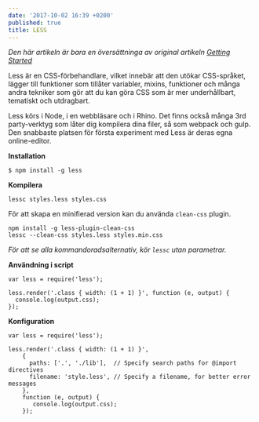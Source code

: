 ```yaml
---
date: '2017-10-02 16:39 +0200'
published: true
title: LESS
---
```

*Den här artikeln är bara en översättninga av original artikeln [Getting Started](http://lesscss.org/)*

Less är en CSS-förbehandlare, vilket innebär att den utökar CSS-språket, lägger till funktioner som tillåter variabler, mixins, funktioner och många andra tekniker som gör att du kan göra CSS som är mer underhållbart, tematiskt och utdragbart.

Less körs i Node, i en webbläsare och i Rhino. Det finns också många 3rd party-verktyg som låter dig kompilera dina filer, så som webpack och gulp. Den snabbaste platsen för första experiment med Less är deras egna online-editor.

**Installation**

```
$ npm install -g less
```

**Kompilera**

```
lessc styles.less styles.css
```

För att skapa en minifierad version kan du använda `clean-css` plugin. 
```
npm install -g less-plugin-clean-css
lessc --clean-css styles.less styles.min.css
```

*För att se alla kommandoradsalternativ, kör `lessc` utan parametrar.*

**Användning i script**

```
var less = require('less');

less.render('.class { width: (1 + 1) }', function (e, output) {
  console.log(output.css);
});
```

**Konfiguration**

```
var less = require('less');

less.render('.class { width: (1 + 1) }',
    {
      paths: ['.', './lib'],  // Specify search paths for @import directives
      filename: 'style.less', // Specify a filename, for better error messages
    },
    function (e, output) {
       console.log(output.css);
    });
```
